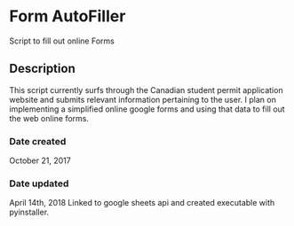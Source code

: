 # Form AutoFiller
Script to fill out online Forms
## Description
This script currently surfs through the Canadian student permit application website and submits relevant information pertaining to the user.
I plan on implementing a simplified online google forms and using that data to fill out the web online forms.

### Date created
October 21, 2017

### Date updated
April 14th, 2018
Linked to google sheets api and created executable with pyinstaller.